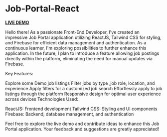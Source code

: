 # Job-Portal-React

**[LIVE DEMO](https://joboardportal.netlify.app/)**

Hello there! As a passionate Front-End Developer, I've created an impressive Job Portal application utilizing ReactJS, Tailwind CSS for styling, and Firebase for efficient data management and authentication.  As a continuous learner, I'm exploring possibilities to further enhance this application. In the future, I plan to introduce a feature allowing job postings directly within the platform, eliminating the need for manual updates via Firebase.

Key Features:

Explore some Demo job listings
Filter jobs by type ,job role, location, and experience
Apply filters for a customized job search
Effortlessly apply to job listings through the platform
Responsive design for optimal user experience across devices
Technologies Used:

ReactJS: Frontend development
Tailwind CSS: Styling and UI components
Firebase: Backend, database management, and authentication

Feel free to explore the live demo and contribute ideas to enhance this Job Portal application. Your feedback and suggestions are greatly appreciated!


